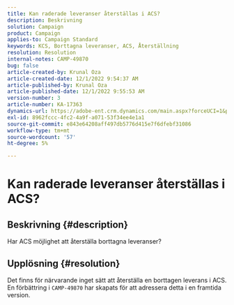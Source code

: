 ```yaml
---
title: Kan raderade leveranser återställas i ACS?
description: Beskrivning
solution: Campaign
product: Campaign
applies-to: Campaign Standard
keywords: KCS, Borttagna leveranser, ACS, Återställning
resolution: Resolution
internal-notes: CAMP-49870
bug: false
article-created-by: Krunal Oza
article-created-date: 12/1/2022 9:54:37 AM
article-published-by: Krunal Oza
article-published-date: 12/1/2022 9:55:53 AM
version-number: 3
article-number: KA-17363
dynamics-url: https://adobe-ent.crm.dynamics.com/main.aspx?forceUCI=1&pagetype=entityrecord&etn=knowledgearticle&id=2f0d6c27-5e71-ed11-9561-6045bd006a22
exl-id: 8962fccc-4fc2-4a9f-a071-53f34ee4e1a1
source-git-commit: e843e64208aff497db5776d415e7f6dfebf31086
workflow-type: tm+mt
source-wordcount: '57'
ht-degree: 5%

---
```


# Kan raderade leveranser återställas i ACS?

## Beskrivning {#description}


Har ACS möjlighet att återställa borttagna leveranser?


## Upplösning {#resolution}


Det finns för närvarande inget sätt att återställa en borttagen leverans i ACS. En förbättring i `CAMP-49870` har skapats för att adressera detta i en framtida version.
